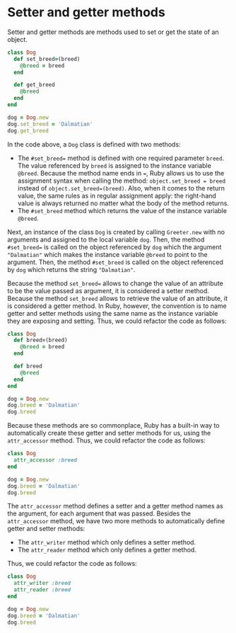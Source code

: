 # Setter and getter methods

Setter and getter methods are methods used to set or get the state of an object.

```ruby
class Dog
  def set_breed=(breed)
    @breed = breed
  end

  def get_breed
    @breed
  end
end

dog = Dog.new
dog.set_breed = 'Dalmatian'
dog.get_breed
```

In the code above, a `Dog` class is defined with two methods:
- The `#set_breed=` method is defined with one required parameter `breed`. The value referenced by `breed` is assigned to the instance variable `@breed`. Because the method name ends in `=`, Ruby allows us to use the assignment syntax when calling the method: `object.set_breed = breed` instead of `object.set_breed=(breed)`. Also, when it comes to the return value, the same rules as in regular assignment apply: the right-hand value is always returned no matter what the body of the method returns.
- The `#set_breed` method which returns the value of the instance variable `@breed`.

Next, an instance of the class `Dog` is created by calling `Greeter.new` with no arguments and assigned to the local variable `dog`. Then, the method `#set_breed=` is called on the object referenced by `dog` which the argument `"Dalmatian"` which makes the instance variable `@breed` to point to the argument. Then, the method `#set_breed` is called on the object referenced by `dog` which returns the string `"Dalmatian"`.

Because the method `set_breed=` allows to change the value of an attribute to be the value passed as argument, it is considered a setter method. Because the method `set_breed` allows to retrieve the value of an attribute, it is considered a getter method. In Ruby, however, the convention is to name getter and setter methods using the same name as the instance variable they are exposing and setting. Thus, we could refactor the code as follows:

```ruby
class Dog
  def breed=(breed)
    @breed = breed
  end

  def breed
    @breed
  end
end

dog = Dog.new
dog.breed = 'Dalmatian'
dog.breed
```

Because these methods are so commonplace, Ruby has a built-in way to automatically create these getter and setter methods for us, using the `attr_accessor` method. Thus, we could refactor the code as follows:

```ruby
class Dog
  attr_accessor :breed
end

dog = Dog.new
dog.breed = 'Dalmatian'
dog.breed
```

The `attr_accessor` method defines a setter and a getter method names as the argument, for each argument that was passed. Besides the `attr_accessor` method, we have two more methods to automatically define getter and setter methods:
- The `attr_writer` method which only defines a setter method.
- The `attr_reader` method which only defines a getter method.

Thus, we could refactor the code as follows:

```ruby
class Dog
  attr_writer :breed
  attr_reader :breed
end

dog = Dog.new
dog.breed = 'Dalmatian'
dog.breed
```
